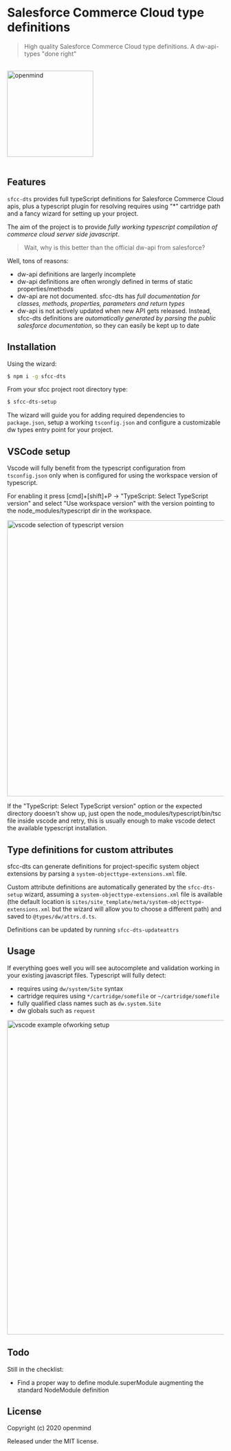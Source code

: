 # Salesforce Commerce Cloud type definitions

> High quality Salesforce Commerce Cloud type definitions. A dw-api-types "done right"

<div>
	<br>
	<a href="https://openmindonline.it" target="_blank"><img width="200" src="https://raw.githubusercontent.com/openmindlab/sfcc-dts/HEAD/openmind.svg" alt="openmind"></a>
	<br>
	<br>
</div>

## Features

`sfcc-dts` provides full typeScript definitions for Salesforce Commerce Cloud apis, plus a typescript plugin for resolving requires using "*" cartridge path and a fancy wizard for setting up your project.

The aim of the project is to provide *fully working typescript compilation of commerce cloud server side javascript*.

> Wait, why is this better than the official dw-api from salesforce?

Well, tons of reasons:
* dw-api definitions are largerly incomplete
* dw-api definitions are often wrongly defined in terms of static properties/methods
* dw-api are not documented. sfcc-dts has *full documentation for classes, methods, properties, parameters and return types*
* dw-api is not actively updated when new API gets released. Instead, sfcc-dts definitions are *automatically generated by parsing the public salesforce documentation*, so they can easily be kept up to date

## Installation

Using the wizard:

```bash
$ npm i -g sfcc-dts
```

From your sfcc project root directory type:

```bash
$ sfcc-dts-setup
```

The wizard will guide you for adding required dependencies to `package.json`, setup a working `tsconfig.json` and configure a customizable dw types entry point for your project.

## VSCode setup

Vscode will fully benefit from the typescript configuration from `tsconfig.json` only when is configured for using the workspace version of typescript.

For enabling it press [cmd]+[shift]+P -> "TypeScript: Select TypeScript version" and select "Use workspace version" with the version pointing to the node_modules/typescript dir in the workspace.

<img width="641" src="https://raw.githubusercontent.com/openmindlab/sfcc-dts/HEAD/media/vscode-select.png" alt="vscode selection of typescript version">

If the "TypeScript: Select TypeScript version" option or the expected directory dooesn't show up, just open the node_modules/typescript/bin/tsc file inside vscode and retry, this is usually enough to make vscode detect the available typescript installation.

## Type definitions for custom attributes

sfcc-dts can generate definitions for project-specific system object extensions by parsing a `system-objecttype-extensions.xml` file.

Custom attribute definitions are automatically generated by the `sfcc-dts-setup` wizard, assuming a `system-objecttype-extensions.xml` file is available (the default location is `sites/site_template/meta/system-objecttype-extensions.xml` 
but the wizard will allow you to choose a different path) and saved to `@types/dw/attrs.d.ts`.

Definitions can be updated by running `sfcc-dts-updateattrs`

## Usage

If everything goes well you will see autocomplete and validation working in your existing javascript files. Typescript will fully detect:
* requires using `dw/system/Site` syntax
* cartridge requires using `*/cartridge/somefile` or `~/cartridge/somefile`
* fully qualified class names such as `dw.system.Site`
* dw globals such as `request`

<img width="730" src="https://raw.githubusercontent.com/openmindlab/sfcc-dts/HEAD/media/vscode-autocomplete.png" alt="vscode example ofworking setup">

## Todo

Still in the checklist:
* Find a proper way to define module.superModule augmenting the standard NodeModule definition

## License

Copyright (c) 2020 openmind

Released under the MIT license.
